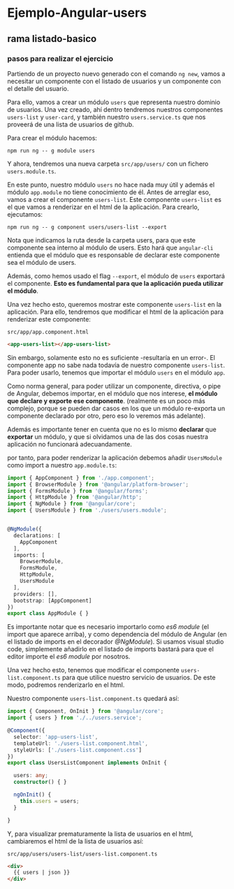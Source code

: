 # Ejemplo-Angular-users

## rama listado-basico

### pasos para realizar el ejercicio

Partiendo de un proyecto nuevo generado con el comando `ng new`, vamos a necesitar un componente con el listado de usuarios y un componente con el detalle del usuario.

Para ello, vamos a crear un módulo `users` que representa nuestro dominio de usuarios. Una vez creado, ahí dentro tendremos nuestros componentes `users-list` y `user-card`, y también nuestro `users.service.ts` que nos proveerá de una lista de usuarios de github.

Para crear el módulo hacemos:

`npm run ng -- g module users`

Y ahora, tendremos una nueva carpeta `src/app/users/` con un fichero `users.module.ts`.

En este punto, nuestro módulo `users` no hace nada muy útil y además el módulo `app.module` no tiene conocimiento de él. Antes de arreglar eso, vamos a crear el componente `users-list`. Este componente `users-list` es el que vamos a renderizar en el html de la aplicación. Para crearlo, ejecutamos:

`npm run ng -- g component users/users-list --export`

Nota que indicamos la ruta desde la carpeta users, para que este componente sea interno al módulo de users. Esto hará que `angular-cli` entienda que el módulo que es responsable de declarar este componente sea el módulo de users. 

Además, como hemos usado el flag `--export`, el módulo de `users` exportará el componente. **Esto es fundamental para que la aplicación pueda utilizar el módulo**.

Una vez hecho esto, queremos mostrar este componente `users-list` en la aplicación. Para ello, tendremos que modificar el html de la aplicación para renderizar este componente:

`src/app/app.component.html`

```html
<app-users-list></app-users-list>
```

Sin embargo, solamente esto no es suficiente -resultaría en un error-. El componente app no sabe nada todavía de nuestro componente `users-list`. Para poder usarlo, tenemos que importar el módulo `users` en el módulo `app`.

Como norma general, para poder utilizar un componente, directiva, o pipe de Angular, debemos importar, en el módulo que nos interese, **el módulo que declare y exporte ese componente**. (realmente es un poco más complejo, porque se pueden dar casos en los que un módulo re-exporta un componente declarado por otro, pero eso lo veremos más adelante).

Además es importante tener en cuenta que no es lo mismo **declarar** que **exportar** un módulo, y que si olvidamos una de las dos cosas nuestra aplicación no funcionará adecuandamente.

por tanto, para poder renderizar la aplicación debemos añadir `UsersModule` como import a nuestro `app.module.ts`:

```typescript
import { AppComponent } from './app.component';
import { BrowserModule } from '@angular/platform-browser';
import { FormsModule } from '@angular/forms';
import { HttpModule } from '@angular/http';
import { NgModule } from '@angular/core';
import { UsersModule } from './users/users.module';


@NgModule({
  declarations: [
    AppComponent
  ],
  imports: [
    BrowserModule,
    FormsModule,
    HttpModule,
    UsersModule
  ],
  providers: [],
  bootstrap: [AppComponent]
})
export class AppModule { }
```

Es importante notar que es necesario importarlo como *es6 module* (el import que aparece arriba), y como dependencia del módulo de Angular (en el listado de imports en el decorador *@NgModule*). Si usamos visual studio code, simplemente añadirlo en el listado de imports bastará para que el editor importe el *es6 module* por nosotros.

Una vez hecho esto, tenemos que modificar el componente `users-list.component.ts` para que utilice nuestro servicio de usuarios. De este modo, podremos renderizarlo en el html. 

Nuestro componente `users-list.component.ts` quedará así:

```typescript
import { Component, OnInit } from '@angular/core';
import { users } from './../users.service';

@Component({
  selector: 'app-users-list',
  templateUrl: './users-list.component.html',
  styleUrls: ['./users-list.component.css']
})
export class UsersListComponent implements OnInit {

  users: any;
  constructor() { }

  ngOnInit() {
    this.users = users;
  }

}
```

Y, para visualizar prematuramente la lista de usuarios en el html, cambiaremos el html de la lista de usuarios así:

`src/app/users/users-list/users-list.component.ts`

```html
<div>
  {{ users | json }}
</div>
```



